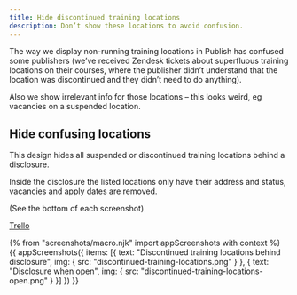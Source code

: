 ```yaml
---
title: Hide discontinued training locations
description: Don’t show these locations to avoid confusion.
---
```

The way we display non-running training locations in Publish has confused some publishers (we’ve received Zendesk tickets about superfluous training locations on their courses, where the publisher didn’t understand that the location was discontinued and they didn’t need to do anything).

Also we show irrelevant info for those locations – this looks weird, eg vacancies on a suspended location.

## Hide confusing locations

This design hides all suspended or discontinued training locations behind a disclosure.

Inside the disclosure the listed locations only have their address and status, vacancies and apply dates are removed.

(See the bottom of each screenshot)

[Trello](https://trello.com/c/8c2gDVqe/501-tweak-how-non-running-training-locations-are-presented)

{% from "screenshots/macro.njk" import appScreenshots with context %}
{{ appScreenshots({
  items: [{
    text: "Discontinued training locations behind disclosure",
    img: { src: "discontinued-training-locations.png" }
  }, {
    text: "Disclosure when open",
    img: { src: "discontinued-training-locations-open.png" }
  }]
}) }}
